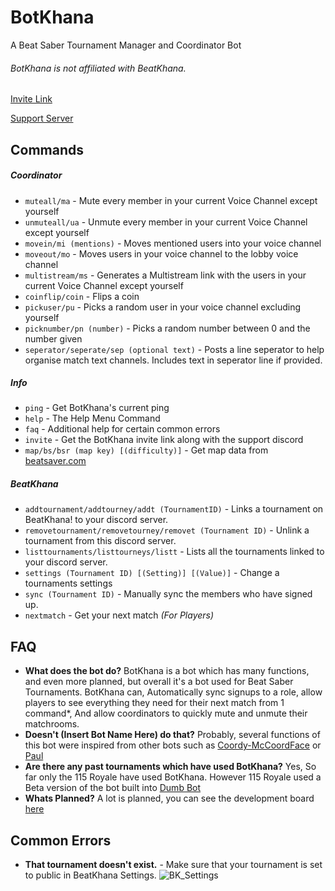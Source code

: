 # BotKhana

A Beat Saber Tournament Manager and Coordinator Bot

###### BotKhana is not affiliated with BeatKhana.

[Invite Link](https://discord.com/api/oauth2/authorize?client_id=796371697083219968&permissions=298265712&scope=bot)

[Support Server](https://discord.gg/jEHVQajmS4)

## Commands

##### Coordinator

-   `muteall/ma` - Mute every member in your current Voice Channel except yourself
-   `unmuteall/ua` - Unmute every member in your current Voice Channel except yourself
-   `movein/mi (mentions)` - Moves mentioned users into your voice channel
-   `moveout/mo` - Moves users in your voice channel to the lobby voice channel
-   `multistream/ms` - Generates a Multistream link with the users in your current Voice Channel except yourself
-   `coinflip/coin` - Flips a coin
-   `pickuser/pu` - Picks a random user in your voice channel excluding yourself
-   `picknumber/pn (number)` - Picks a random number between 0 and the number given
-   `seperator/seperate/sep (optional text)` - Posts a line seperator to help organise match text channels. Includes text in seperator line if provided.

##### Info

-   `ping` - Get BotKhana's current ping
-   `help` - The Help Menu Command
-   `faq` - Additional help for certain common errors
-   `invite` - Get the BotKhana invite link along with the support discord
-   `map/bs/bsr (map key) [(difficulty)]` - Get map data from [beatsaver.com](https://beatsaver.com)

##### BeatKhana

-   `addtournament/addtourney/addt (TournamentID)` - Links a tournament on BeatKhana! to your discord server.
-   `removetournament/removetourney/removet (Tournament ID)` - Unlink a tournament from this discord server.
-   `listtournaments/listtourneys/listt` - Lists all the tournaments linked to your discord server.
-   `settings (Tournament ID) [(Setting)] [(Value)]` - Change a tournaments settings
-   `sync (Tournament ID)` - Manually sync the members who have signed up.
-   `nextmatch` - Get your next match _(For Players)_

## FAQ

-   **What does the bot do?**
    BotKhana is a bot which has many functions, and even more planned, but overall it's a bot used for Beat Saber Tournaments. BotKhana can, Automatically sync signups to a role, allow players to see everything they need for their next match from 1 command\*, And allow coordinators to quickly mute and unmute their matchrooms.
-   **Doesn't (Insert Bot Name Here) do that?**
    Probably, several functions of this bot were inspired from other bots such as [Coordy-McCoordFace](https://github.com/Sirspam/Coordy-McCoordFace) or [Paul](https://github.com/Ryeera/Paul)
-   **Are there any past tournaments which have used BotKhana?**
    Yes, So far only the 115 Royale have used BotKhana. However 115 Royale used a Beta version of the bot built into [Dumb Bot](https://github.com/AsoDesu/no-bot)
-   **Whats Planned?**
    A lot is planned, you can see the development board [here](https://trello.com/b/8kefuCCH/botkhana-development)

## Common Errors

-   **That tournament doesn't exist.** - Make sure that your tournament is set to public in BeatKhana Settings. ![BK_Settings](https://i.imgur.com/SA9NZCe.png)
